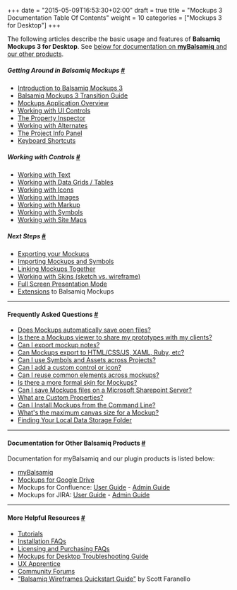+++
date = "2015-05-09T16:53:30+02:00"
draft = true
title = "Mockups 3 Documentation Table Of Contents"
weight = 10
categories = ["Mockups 3 for Desktop"]
+++

The following articles describe the basic usage and features of **Balsamiq Mockups 3 for Desktop**. See [below for documentation on **myBalsamiq** and our other products](#more).

##### Getting Around in Balsamiq Mockups [#](#overview)

*   [Introduction to Balsamiq Mockups 3](/mockups/intro/)
*   [Balsamiq Mockups 3 Transition Guide](/mockups/transition/)
*   [Mockups Application Overview](/mockups/overview/)
*   [Working with UI Controls](/mockups/controls/)
*   [The Property Inspector](/mockups/inspector/)
*   [Working with Alternates](/mockups/alternates/)
*   [The Project Info Panel](/mockups/projectinfo/)
*   [Keyboard Shortcuts](/mockups/shortcuts/)

##### Working with Controls [#](#controls)

*   [Working with Text](/mockups/text/)
*   [Working with Data Grids / Tables](/mockups/datagrids/)
*   [Working with Icons](/mockups/icons/)
*   [Working with Images](/mockups/images/)
*   [Working with Markup](/mockups/markup/)
*   [Working with Symbols](/mockups/symbols/)
*   [Working with Site Maps](/mockups/sitemaps/)

##### <a name="nextsteps"></a>Next Steps [#](#nextsteps)

*   [Exporting your Mockups](/mockups/exporting/)
*   [Importing Mockups and Symbols](/mockups/importing/)
*   [Linking Mockups Together](/mockups/liking/)
*   [Working with Skins (sketch vs. wireframe)](/mockups/skins/)
*   [Full Screen Presentation Mode](/mockups/fullscreen/)
*   [Extensions](/mockups/extensions/) to Balsamiq Mockups

* * *

#### Frequently Asked Questions [#](#faq)

*   [Does Mockups automatically save open files?](/mockups/578190)
*   [Is there a Mockups viewer to share my prototypes with my clients?](/mockups/98989)
*   [Can I export mockup notes?](/mockups/1948259)
*   [Can Mockups export to HTML/CSS/JS, XAML, Ruby, etc?](/mockups/98992)
*   [Can I use Symbols and Assets across Projects?](/mockups/1634821)
*   [Can I add a custom control or icon?](/mockups/98986)
*   [Can I reuse common elements across mockups?](/mockups/98987)
*   [Is there a more formal skin for Mockups?](/mockups/98988)
*   [Can I save Mockups files on a Microsoft Sharepoint Server?](/mockups/98997)
*   [What are Custom Properties?](/mockups/210720)
*   [Can I Install Mockups from the Command Line?](/mockups/111762)
*   [What's the maximum canvas size for a Mockup?](/mockups/468845)
*   [Finding Your Local Data Storage Folder](/mockups/1033437)

* * *

#### Documentation for Other Balsamiq Products [#](#more)

Documentation for myBalsamiq and our plugin products is listed below:

*   [myBalsamiq](/mockups/127531)
*   [Mockups for Google Drive](/mockups/1559682)
*   Mockups for Confluence: [User Guide](/mockups/113837) - [Admin Guide](/mockups/113839)
*   Mockups for JIRA: [User Guide](/mockups/113842) - [Admin Guide](/mockups/113844)

* * *

#### More Helpful Resources [#](#links)

*   [Tutorials](/mockups/1335124)
*   [Installation FAQs](http://support.balsamiq.com/customer/portal/topics/44769-installation-faqs/articles)
*   [Licensing and Purchasing FAQs](/mockups/127432)
*   [Mockups for Desktop Troubleshooting Guide](/mockups/1964658)
*   [UX Apprentice](http://uxapprentice.com)
*   [Community Forums](http://forums.balsamiq.com)
*   ["Balsamiq Wireframes Quickstart Guide"](/mockups/1075461) by Scott Faranello